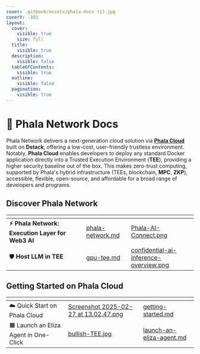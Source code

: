 ```yaml
---
cover: .gitbook/assets/phala-docs (1).jpg
coverY: -101
layout:
  cover:
    visible: true
    size: full
  title:
    visible: true
  description:
    visible: false
  tableOfContents:
    visible: true
  outline:
    visible: false
  pagination:
    visible: true
---
```


# 👾 Phala Network Docs

Phala Network delivers a next-generation cloud solution via [**Phala Cloud**](https://cloud.phala.network) built on **Dstack**, offering a low-cost, user-friendly trustless environment. Notably, **Phala Cloud** enables developers to deploy any standard Docker application directly into a Trusted Execution Environment (**TEE**), providing a higher security baseline out of the box. This makes zero-trust computing, supported by Phala's hybrid infrastructure (TEEs, blockchain, **MPC**, **ZKP**), accessible, flexible, open-source, and affordable for a broad range of developers and programs.

## Discover Phala Network

<table data-card-size="large" data-view="cards" data-full-width="false"><thead><tr><th></th><th></th><th></th><th data-hidden data-card-target data-type="content-ref"></th><th data-hidden data-card-cover data-type="files"></th></tr></thead><tbody><tr><td><strong>⚡️ Phala Network: Execution Layer for Web3 AI</strong></td><td></td><td></td><td><a href="overview/phala-network.md">phala-network.md</a></td><td><a href=".gitbook/assets/Phala-AI-Connect.png">Phala-AI-Connect.png</a></td></tr><tr><td>🛡️ <strong>Host LLM in TEE</strong></td><td></td><td></td><td><a href="overview/phala-network/gpu-tee.md">gpu-tee.md</a></td><td><a href=".gitbook/assets/confidential-ai-inference-overview.png">confidential-ai-inference-overview.png</a></td></tr></tbody></table>

## Getting Started on Phala Cloud

<table data-card-size="large" data-view="cards"><thead><tr><th></th><th data-hidden data-card-cover data-type="files"></th><th data-hidden data-card-target data-type="content-ref"></th></tr></thead><tbody><tr><td><span data-gb-custom-inline data-tag="emoji" data-code="2601">☁️</span>  Quick Start on Phala Cloud</td><td><a href=".gitbook/assets/Screenshot 2025-02-27 at 13.02.47.png">Screenshot 2025-02-27 at 13.02.47.png</a></td><td><a href="cloud/getting-started/getting-started.md">getting-started.md</a></td></tr><tr><td><span data-gb-custom-inline data-tag="emoji" data-code="1f7e7">🟧</span> Launch an Eliza Agent in One-Click</td><td><a href=".gitbook/assets/bullish-TEE.jpg">bullish-TEE.jpg</a></td><td><a href="phala-cloud/getting-started/explore-templates/launch-an-eliza-agent.md">launch-an-eliza-agent.md</a></td></tr></tbody></table>
